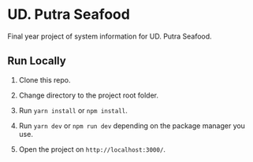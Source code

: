 # UD. Putra Seafood

Final year project of system information for UD. Putra Seafood.

## Run Locally

1. Clone this repo.

2. Change directory to the project root folder.

3. Run `yarn install` or `npm install`.

4. Run `yarn dev` or `npm run dev` depending on the package manager you use.

5. Open the project on `http://localhost:3000/`.

